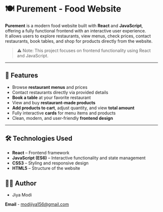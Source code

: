 # 🍽️ Purement - Food Website

**Purement** is a modern food website built with **React** and **JavaScript**, offering a fully functional frontend with an interactive user experience.  
It allows users to explore restaurants, view menus, check prices, contact restaurants, book tables, and shop for products directly from the website.

> ⚠️ Note: This project focuses on frontend functionality using React and JavaScript.

---

## 🚀 Features

- Browse **restaurant menus** and prices  
- Contact restaurants directly via provided details  
- **Book a table** at your favorite restaurant  
- View and buy **restaurant-made products**  
- **Add products to cart**, adjust quantity, and view **total amount**  
- Fully interactive **cards** for menu items and products  
- Clean, modern, and user-friendly **frontend design**  

---

## 🛠 Technologies Used

- **React** – Frontend framework  
- **JavaScript (ES6)** – Interactive functionality and state management  
- **CSS3** – Styling and responsive design  
- **HTML5** – Structure of the website  

## 👨‍💻 Author

- Jiya Modi

**Email** - modijiya156@gmail.com


